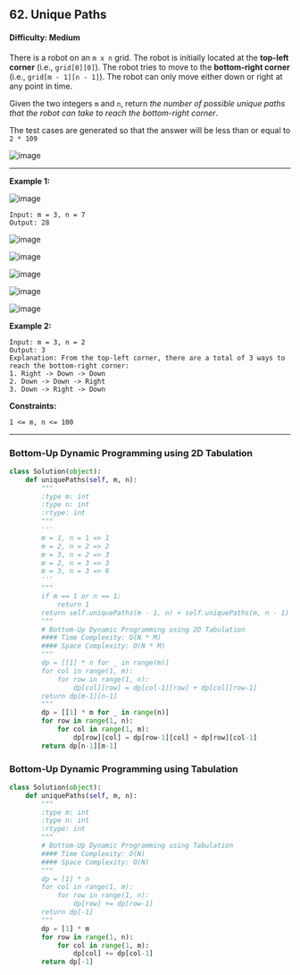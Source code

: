 ## 62. Unique Paths

#### Difficulty: Medium

There is a robot on an ```m x n``` grid. The robot is initially located at the __top-left corner__ (i.e., ```grid[0][0]```). The robot tries to move to the __bottom-right corner__ (i.e., ```grid[m - 1][n - 1]```). The robot can only move either down or right at any point in time.

Given the two integers ```m``` and ```n```, return _the number of possible unique paths that the robot can take to reach the bottom-right corner_.

The test cases are generated so that the answer will be less than or equal to ```2 * 109```

![image](https://user-images.githubusercontent.com/35042430/206839303-ffdd2f90-1b37-471d-abb2-166b0ab23e12.png)

---

__Example 1:__

![image](https://assets.leetcode.com/uploads/2018/10/22/robot_maze.png)
```
Input: m = 3, n = 7
Output: 28
```

![image](https://user-images.githubusercontent.com/35042430/206839417-1eaef390-98d9-43ed-bb76-5ddeb479b81c.png)

![image](https://user-images.githubusercontent.com/35042430/206839432-7f0f191e-2ef8-485d-9133-5f05ffe95720.png)

![image](https://user-images.githubusercontent.com/35042430/206839436-c4e3cf14-d50b-4867-b1e0-56292e0b199f.png)

![image](https://user-images.githubusercontent.com/35042430/206839442-e94b79c5-ebf7-40a6-9592-ee25566482ba.png)

![image](https://user-images.githubusercontent.com/35042430/206839446-2f00bd18-ada8-4d79-a994-73b05843412b.png)

__Example 2:__
```
Input: m = 3, n = 2
Output: 3
Explanation: From the top-left corner, there are a total of 3 ways to reach the bottom-right corner:
1. Right -> Down -> Down
2. Down -> Down -> Right
3. Down -> Right -> Down
```

__Constraints:__
```
1 <= m, n <= 100
```

---

### Bottom-Up Dynamic Programming using 2D Tabulation

```Python
class Solution(object):
    def uniquePaths(self, m, n):
        """
        :type m: int
        :type n: int
        :rtype: int
        """
        '''
        m = 1, n = 1 => 1
        m = 2, n = 2 => 2
        m = 3, n = 2 => 3
        m = 2, n = 3 => 3
        m = 3, n = 3 => 6
        '''
        """
        if m == 1 or n == 1:
            return 1
        return self.uniquePaths(m - 1, n) + self.uniquePaths(m, n - 1)
        """
        # Bottom-Up Dynamic Programming using 2D Tabulation
        #### Time Complexity: O(N * M)
        #### Space Complexity: O(N * M)
        """
        dp = [[1] * n for _ in range(m)]
        for col in range(1, m):
            for row in range(1, n):
                dp[col][row] = dp[col-1][row] + dp[col][row-1]
        return dp[m-1][n-1]
        """
        dp = [[1] * m for _ in range(n)]
        for row in range(1, n):
            for col in range(1, m):
                dp[row][col] = dp[row-1][col] + dp[row][col-1]
        return dp[n-1][m-1]
```

### Bottom-Up Dynamic Programming using Tabulation

```Python
class Solution(object):
    def uniquePaths(self, m, n):
        """
        :type m: int
        :type n: int
        :rtype: int
        """
        # Bottom-Up Dynamic Programming using Tabulation
        #### Time Complexity: O(N)
        #### Space Complexity: O(N)
        """
        dp = [1] * n
        for col in range(1, m):
            for row in range(1, n):
                dp[row] += dp[row-1]
        return dp[-1]
        """
        dp = [1] * m
        for row in range(1, n):
            for col in range(1, m):
                dp[col] += dp[col-1]
        return dp[-1]
```
